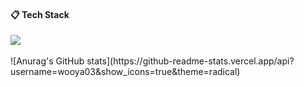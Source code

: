 <!--
**wooya03/wooya03** is a ✨ _special_ ✨ repository because its `README.md` (this file) appears on your GitHub profile.

Here are some ideas to get you started:

- 🔭 I’m currently working on ...
- 🌱 I’m currently learning ...
- 👯 I’m looking to collaborate on ...
- 🤔 I’m looking for help with ...
- 💬 Ask me about ...
- 📫 How to reach me: ...
- 😄 Pronouns: ...
- ⚡ Fun fact: ...
-->

#### :clipboard: Tech Stack
<img src="https://img.shields.io/badge/C-A8B9CC?style=for-the-badge&logo=C&logoColor=white">
  <br/>
  <br/>
![Anurag's GitHub stats](https://github-readme-stats.vercel.app/api?username=wooya03&show_icons=true&theme=radical)
